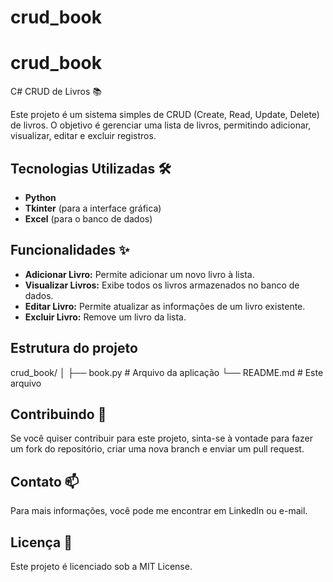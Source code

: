 # crud_book
# crud_book
C# CRUD de Livros 📚

Este projeto é um sistema simples de CRUD (Create, Read, Update, Delete) de livros. O objetivo é gerenciar uma lista de livros, permitindo adicionar, visualizar, editar e excluir registros.

## Tecnologias Utilizadas 🛠️
- **Python**
- **Tkinter** (para a interface gráfica)
- **Excel** (para o banco de dados)

## Funcionalidades ✨
- **Adicionar Livro:** Permite adicionar um novo livro à lista.
- **Visualizar Livros:** Exibe todos os livros armazenados no banco de dados.
- **Editar Livro:** Permite atualizar as informações de um livro existente.
- **Excluir Livro:** Remove um livro da lista.

## Estrutura do projeto
crud_book/
│
├── book.py                 # Arquivo da aplicação
└── README.md               # Este arquivo

## Contribuindo 🤝
Se você quiser contribuir para este projeto, sinta-se à vontade para fazer um fork do repositório, criar uma nova branch e enviar um pull request.

## Contato 📫
Para mais informações, você pode me encontrar em LinkedIn ou e-mail.

## Licença 📜
Este projeto é licenciado sob a MIT License.

